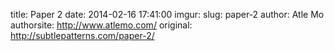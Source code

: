 title:  Paper 2
date:   2014-02-16 17:41:00
imgur:
slug: paper-2
author: Atle Mo
authorsite: http://www.atlemo.com/
original: http://subtlepatterns.com/paper-2/
